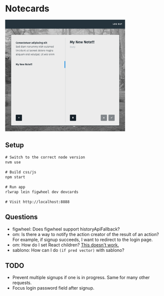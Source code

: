 Notecards
===
<img src="screenshot.png" height="360">

Setup
---
```
# Switch to the correct node version
nvm use

# Build css/js
npm start

# Run app
rlwrap lein figwheel dev devcards

# Visit http://localhost:8888
```

Questions
---
- figwheel: Does figwheel support historyApiFallback?
- om: Is there a way to notify the action creator of the result of an action? For example, if signup succeeds, I want to redirect to the login page.
- om: How do I set React children? [This doesn't work.](https://github.com/omcljs/om/issues/291)
- sablono: How can I do `(if pred vector)` with sablono?

TODO
---
- Prevent multiple signups if one is in progress. Same for many other requests.
- Focus login password field after signup.
